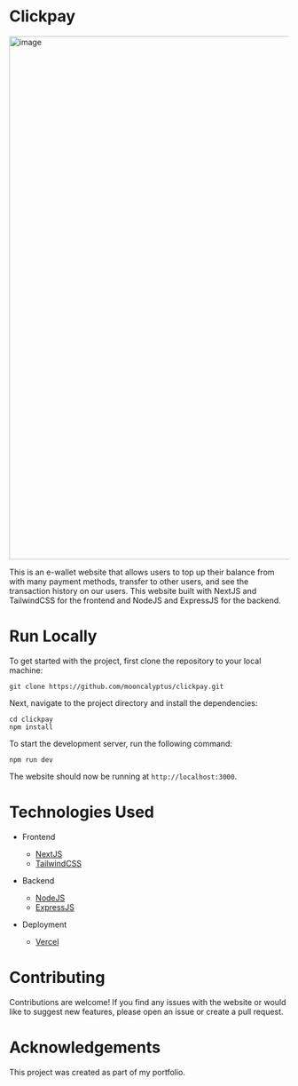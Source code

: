 # Clickpay
<img width="943" alt="image" src="https://user-images.githubusercontent.com/61317162/222335351-8d7d5c85-100d-43d5-a23b-abdc7199847a.png">

This is an e-wallet website that allows users to top up their balance from with many payment methods, transfer to other users, and see the transaction history on our users. This website built with NextJS and TailwindCSS for the frontend and NodeJS and ExpressJS for the backend.

# Run Locally
To get started with the project, first clone the repository to your local machine:

```
git clone https://github.com/mooncalyptus/clickpay.git
```

Next, navigate to the project directory and install the dependencies:

```
cd clickpay
npm install
```

To start the development server, run the following command:

```
npm run dev
````
The website should now be running at `http://localhost:3000`.

# Technologies Used
- Frontend
  - [NextJS](https://nextjs.org/docs/getting-started)
  - [TailwindCSS](https://tailwindcss.com/docs/installation)

- Backend
  - [NodeJS](https://nodejs.org/en/docs/)
  - [ExpressJS](https://expressjs.com/en/starter/installing.html)

- Deployment
  - [Vercel](https://vercel.com/docs)

# Contributing
Contributions are welcome! If you find any issues with the website or would like to suggest new features, please open an issue or create a pull request.

# Acknowledgements
This project was created as part of my portfolio.
